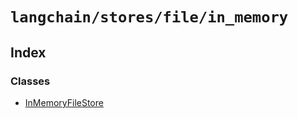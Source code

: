 `langchain/stores/file/in_memory`
=================================

Index[​](#index "Direct link to Index")
---------------------------------------

### Classes[​](#classes "Direct link to Classes")

*   [InMemoryFileStore](/docs/api/stores_file_in_memory/classes/InMemoryFileStore)